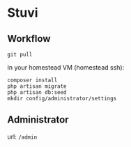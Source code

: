 # Stuvi

## Workflow

`git pull`

In your homestead VM (homestead ssh):

```
composer install
php artisan migrate
php artisan db:seed
mkdir config/administrator/settings
```

## Administrator

url: `/admin`

